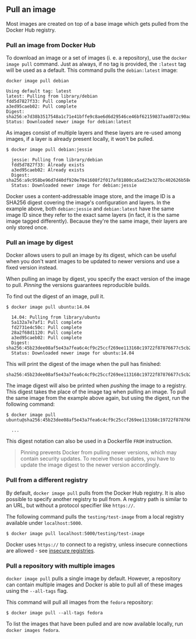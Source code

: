 ## Pull an image

Most images are created on top of a base image which gets pulled from the Docker Hub registry.

### Pull an image from Docker Hub

To download an image or a set of images (i. e. a repository), use the `docker image pull` command. Just as always, if no
tag is provided, the `:latest` tag will be used as a default. This command pulls the `debian:latest` image:

```shell script
docker image pull debian

Using default tag: latest
latest: Pulling from library/debian
fdd5d7827f33: Pull complete
a3ed95caeb02: Pull complete
Digest: sha256:e7d38b3517548a1c71e41bffe9c8ae6d6d29546ce46bf62159837aad072c90aa
Status: Downloaded newer image for debian:latest
```

As images consist of multiple layers and these layers are re-used among images, if a layer is already present locally,
it won't be pulled.

```shell script
$ docker image pull debian:jessie
  
  jessie: Pulling from library/debian
  fdd5d7827f33: Already exists
  a3ed95caeb02: Already exists
  Digest: sha256:a9c958be96d7d40df920e7041608f2f017af81800ca5ad23e327bc402626b58e
  Status: Downloaded newer image for debian:jessie
```

Docker uses a content-addressable image store, and the image ID is a SHA256 digest covering the image's configuration
and layers. In the example above, both `debian:jessie` and `debian:latest` have the same image ID since they refer to
the exact same layers (in fact, it is the same image tagged differently). Because they're the same image, their layers
are only stored once.

### Pull an image by digest

Docker allows users to pull an image by its digest, which can be useful when you don't want images to be updated to
newer versions and use a fixed version instead.

When pulling an image by digest, you specify the exact version of the image to pull. _Pinning_ the versions guarantees
reproducible builds.

To find out the digest of an image, pull it.

```shell script
$ docker image pull ubuntu:14.04
  
  14.04: Pulling from library/ubuntu
  5a132a7e7af1: Pull complete
  fd2731e4c50c: Pull complete
  28a2f68d1120: Pull complete
  a3ed95caeb02: Pull complete
  Digest: sha256:45b23dee08af5e43a7fea6c4cf9c25ccf269ee113168c19722f87876677c5cb2
  Status: Downloaded newer image for ubuntu:14.04
```

This will print the digest of the image when the pull has finished:

```shell script
sha256:45b23dee08af5e43a7fea6c4cf9c25ccf269ee113168c19722f87876677c5cb2
```

The image digest will also be printed when _pushing_ the image to a registry. This digest takes the place of the image
tag when pulling an image. To pull the same image from the example above again, but using the digest, run the following
command:

```shell script
$ docker image pull ubuntu@sha256:45b23dee08af5e43a7fea6c4cf9c25ccf269ee113168c19722f87876677c5cb2

  ...
```

This digest notation can also be used in a Dockerfile `FROM` instruction.

> Pinning prevents Docker from pulling newer versions, which may contain security updates. To receive those updates, you
> have to update the image digest to the newer version accordingly.

### Pull from a different registry

By default, `docker image pull` pulls from the Docker Hub registry. It is also possible to specify another registry to
pull from. A registry path is similar to an URL, but without a protocol specifier like `https://`.

The following command pulls the `testing/test-image` from a local registry available under `localhost:5000`.

```shell script
$ docker image pull localhost:5000/testing/test-image
```

Docker uses `https://` to connect to a registry, unless insecure connections are allowed - see [insecure registries](https://docs.docker.com/engine/reference/commandline/dockerd/#insecure-registries).

### Pull a repository with multiple images

`docker image pull` pulls a single image by default. However, a repository can  contain multiple images and Docker is
able to pull all of these images using the `--all-tags` flag.

This command will pull all images from the `fedora` repository:

```shell script
$ docker image pull --all-tags fedora
```

To list the images that have been pulled and are now available locally, run `docker images fedora`.
